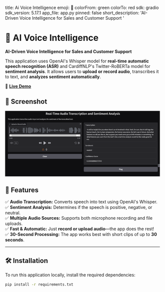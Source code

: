 title: Ai Voice Intelligence
emoji: 🏃
colorFrom: green
colorTo: red
sdk: gradio
sdk_version: 5.17.1
app_file: app.py
pinned: false
short_description: 'AI-Driven Voice Intelligence for Sales and Customer Support '
# 🏃 AI Voice Intelligence


**AI-Driven Voice Intelligence for Sales and Customer Support**

This application uses OpenAI's Whisper model for **real-time automatic speech recognition (ASR)** and CardiffNLP's Twitter-RoBERTa model for **sentiment analysis**. It allows users to **upload or record audio**, transcribes it to text, and **analyzes sentiment automatically**.

🔗 **[Live Demo](https://huggingface.co/spaces/Sumit404/ai-voice-intelligence)**

## 📸 Screenshot
![App Screenshot](ss_ai.png)


## 🚀 Features
✅ **Audio Transcription:** Converts speech into text using OpenAI's Whisper.  
✅ **Sentiment Analysis:** Determines if the speech is positive, negative, or neutral.  
✅ **Multiple Audio Sources:** Supports both microphone recording and file uploads.  
✅ **Fast & Automatic:** Just **record or upload audio**—the app does the rest!  
✅ **30-Second Processing:** The app works best with short clips of up to **30 seconds**.

---

## 🛠️ Installation
To run this application locally, install the required dependencies:

```bash
pip install -r requirements.txt
